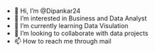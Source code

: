 - 👋 Hi, I’m @Dipankar24
- 👀 I’m interested in Business and Data Analyst
- 🌱 I’m currently learning Data Visulation
- 💞️ I’m looking to collaborate with data projects
- 📫 How to reach me through mail
<!---
Dipenkar24/Dipenkar24 is a ✨ special ✨ repository because its `README.md` (this file) appears on your GitHub profile.
You can click the Preview link to take a look at your changes.
--->
